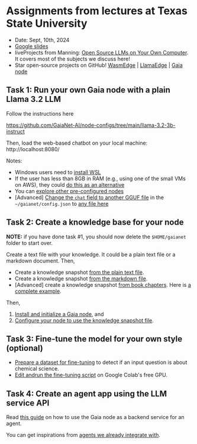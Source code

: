 # Assignments from lectures at Texas State University

* Date: Sept, 10th, 2024
* [Google slides](https://docs.google.com/presentation/d/1YrAUO61OObIGeAZ3LNjdCuocdXiNg6Qrz9ykvA4YmMU/edit?usp=sharing)
* liveProjects from Manning: [Open Source LLMs on Your Own Computer](https://www.manning.com/liveprojectseries/open-source-llms-on-your-own-computer). It covers most of the subjects we discuss here!
* Star open-source projects on GitHub! [WasmEdge](https://github.com/WasmEdge/WasmEdge) | [LlamaEdge](https://github.com/LlamaEdge/LlamaEdge) | [Gaia node](https://github.com/GaiaNet-AI/gaianet-node)

## Task 1: Run your own Gaia node with a plain Llama 3.2 LLM

Follow the instructions here

https://github.com/GaiaNet-AI/node-configs/tree/main/llama-3.2-3b-instruct

Then, load the web-based chatbot on your local machine: http://localhost:8080/

Notes: 

* Windows users need to [install WSL](https://learn.microsoft.com/en-us/windows/wsl/install)
* If the user has less than 8GB in RAM (e.g., using one of the small VMs on AWS), they could [do this as an alternative](https://github.com/GaiaNet-AI/node-configs/tree/main/llama-3.2-1b-instruct)
* You can [explore other pre-configured nodes](https://github.com/GaiaNet-AI/node-configs)
* [Advanced] [Change the `chat` field to another GGUF file](https://docs.gaianet.ai/node-guide/customize#select-an-llm) in the `~/gaianet/config.json` to [any file here](https://huggingface.co/gaianet)

## Task 2: Create a knowledge base for your node

**NOTE:** if you have done task #1, you should now delete the `$HOME/gaianet` folder to start over.

Create a text file with your knowledge. It could be a plain text file or a markdown document. Then,

* Create a knowledge snapshot [from the plain text file](https://docs.gaianet.ai/creator-guide/knowledge/text).
* Create a knowledge snapshot [from the markdown file](https://docs.gaianet.ai/creator-guide/knowledge/markdown).
* [Advanced] create a knowledge snapshot [from book chapters](https://docs.gaianet.ai/creator-guide/knowledge/csv). Here is [a complete example](https://huggingface.co/datasets/gaianet/chemistry).

Then, 

1. [Install and initialize a Gaia node](https://docs.gaianet.ai/node-guide/quick-start), and
2. [Configure your node to use the knowledge snapshot file](https://docs.gaianet.ai/node-guide/customize#select-a-knowledge-base).

## Task 3: Fine-tune the model for your own style (optional)

* [Prepare a dataset for fine-tuning](https://huggingface.co/datasets/juntaoyuan/validate_chemistry_question) to detect if an input question is about chemical science.
* [Edit andrun the fine-tuning script](https://huggingface.co/juntaoyuan/validate_chemistry_question/blob/main/Llama_3_1_8b_%2B_Unsloth_finetuning.ipynb) on Google Colab's free GPU.

## Task 4: Create an agent app using the LLM service API

Read [this guide](https://docs.gaianet.ai/user-guide/apps/intro) on how to use the Gaia node as a backend service for an agent.

You can get inspirations from [agents we already integrate with](https://docs.gaianet.ai/category/agent-frameworks-and-apps).
